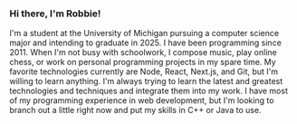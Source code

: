 ### Hi there, I'm Robbie!

I'm a student at the University of Michigan pursuing a computer science major and intending to graduate in 2025. I have been programming since 2011. When I'm not busy with schoolwork, I compose music, play online chess, or work on personal programming projects in my spare time. My favorite technologies currently are Node, React, Next.js, and Git, but I'm willing to learn anything. I'm always trying to learn the latest and greatest technologies and techniques and integrate them into my work. I have most of my programming experience in web development, but I'm looking to branch out a little right now and put my skills in C++ or Java to use.
